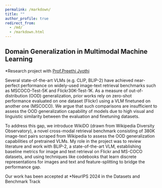 ```yaml
---
permalink: /markdown/
title: ""
author_profile: true
redirect_from: 
  - /md/
  - /markdown.html
---
```


## Domain Generalization in Multimodal Machine Learning

*Research project with [Prof.Preethi Jyothi](https://www.cse.iitb.ac.in/~pjyothi/)

Several state-of-the-art VLMs (e.g. CLIP, BLIP-2) have achieved near-perfect performance on widely-used image-text retrieval benchmarks such as MSCOCO-Test-5K and Flickr30K-Test-1K. As a measure of out-of-distribution (OOD) generalization, prior works rely on zero-shot performance evaluated on one dataset (Flickr) using a VLM finetuned on another one (MSCOCO). We argue that such comparisons are insufficient to assess the OOD generalization capability of models due to high visual and linguistic similarity between the evaluation and finetuning datasets.

To address this gap, we introduce WikiDO (drawn from Wikipedia Diversity Observatory), a novel cross-modal retrieval benchmark consisting of 380K image-text pairs scraped from Wikipedia to assess the OOD generalization capabilities of pretrained VLMs. My role in the project was to review literature and work with BLIP-2, a state-of-the-art VLM, establishing baseline metrics for image and text retrieval on Flickr and MS-COCO datasets, and using techniques like codebooks that learn discrete representations for images and text and feature-splitting to bridge the performance gap. 

Our work has been accepted at *NeurIPS 2024 in the Datasets and Benchmark Track

